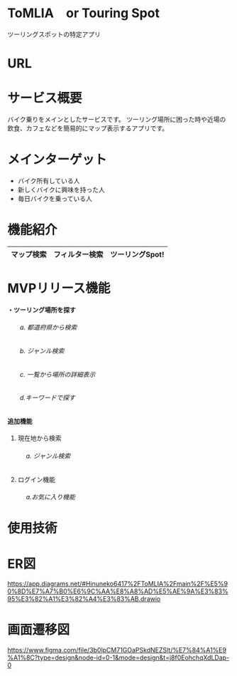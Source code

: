 # ToMLIA　or Touring Spot
ツーリングスポットの特定アプリ
# URL

# サービス概要
バイク乗りをメインとしたサービスです。
ツーリング場所に困った時や近場の飲食、カフェなどを簡易的にマップ表示するアプリです。
# メインターゲット
* バイク所有している人
* 新しくバイクに興味を持った人
* 毎日バイクを乗っている人

# 機能紹介
|マップ検索|フィルター検索|ツーリングSpot!|
|--------|----------|------------|

# MVPリリース機能
#### ・ツーリング場所を探す
###### 　　a. 都道府県から検索
###### 　　b. ジャンル検索
###### 　　c. 一覧から場所の詳細表示
###### 　　d.キーワードで探す


#### 追加機能
1. 現在地から検索
###### 　　　a. ジャンル検索
2. ログイン機能
###### 　　　a.お気に入り機能
   







# 使用技術

# ER図
https://app.diagrams.net/#Hinuneko6417%2FToMLIA%2Fmain%2F%E5%90%8D%E7%A7%B0%E6%9C%AA%E8%A8%AD%E5%AE%9A%E3%83%95%E3%82%A1%E3%82%A4%E3%83%AB.drawio

# 画面遷移図
https://www.figma.com/file/3b0lpCM71GOaPSkdNEZSlt/%E7%84%A1%E9%A1%8C?type=design&node-id=0-1&mode=design&t=j8f0EohchqXdLDap-0

